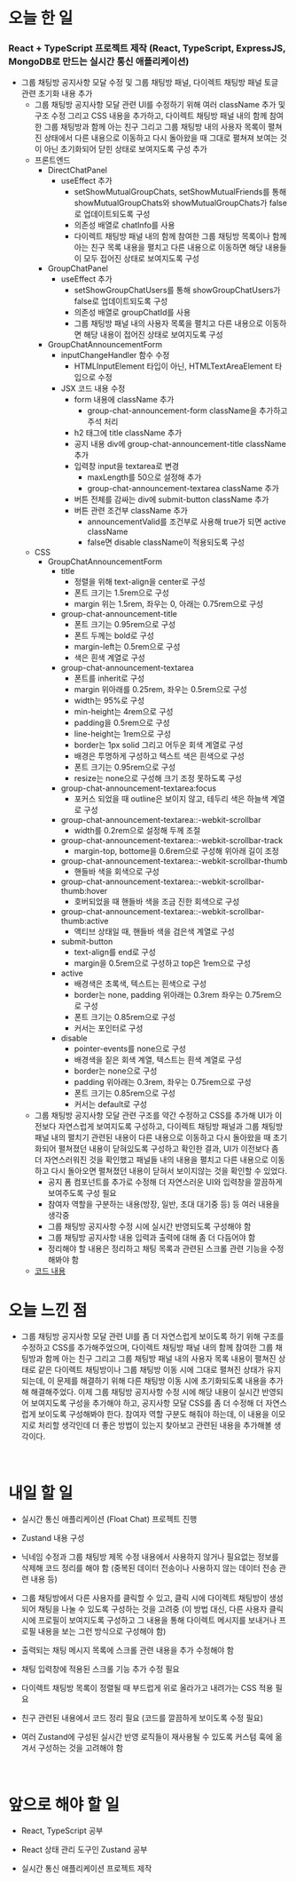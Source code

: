 # 오늘 한 일

### React + TypeScript 프로젝트 제작 (React, TypeScript, ExpressJS, MongoDB로 만드는 실시간 통신 애플리케이션)

- 그룹 채팅방 공지사항 모달 수정 및 그룹 채팅방 패널, 다이렉트 채팅방 패널 토글 관련 초기화 내용 추가
  - 그룹 채팅방 공지사항 모달 관련 UI를 수정하기 위해 여러 className 추가 및 구조 수정 그리고 CSS 내용을 추가하고, 다이렉트 채팅방 패널 내의 함께 참여한 그룹 채팅방과 함께 아는 친구 그리고 그룹 채팅방 내의 사용자 목록이 펼쳐진 상태에서 다른 내용으로 이동하고 다시 돌아왔을 때 그대로 펼쳐져 보여는 것이 아닌 초기화되어 닫힌 상태로 보여지도록 구성 추가
  - 프론트엔드
    - DirectChatPanel
      - useEffect 추가
        - setShowMutualGroupChats, setShowMutualFriends를 통해 showMutualGroupChats와 showMutualGroupChats가 false로 업데이트되도록 구성
        - 의존성 배열로 chatInfo를 사용
        - 다이렉트 채팅방 패널 내의 함께 참여한 그룹 채팅방 목록이나 함께 아는 친구 목록 내용을 펼치고 다른 내용으로 이동하면 해당 내용들이 모두 접어진 상태로 보여지도록 구성
    - GroupChatPanel
      - useEffect 추가
        - setShowGroupChatUsers를 통해 showGroupChatUsers가 false로 업데이트되도록 구성
        - 의존성 배열로 groupChatId를 사용
        - 그룹 채팅방 패널 내의 사용자 목록을 펼치고 다른 내용으로 이동하면 해당 내용이 접어진 상태로 보여지도록 구성
    - GroupChatAnnouncementForm
      - inputChangeHandler 함수 수정
        - HTMLInputElement 타입이 아닌, HTMLTextAreaElement 타입으로 수정
      - JSX 코드 내용 수정
        - form 내용에 className 추가
          - group-chat-announcement-form className을 추가하고 주석 처리
        - h2 태그에 title className 추가
        - 공지 내용 div에 group-chat-announcement-title className 추가
        - 입력창 input을 textarea로 변경
          - maxLength를 50으로 설정해 추가
          - group-chat-announcement-textarea className 추가
        - 버튼 전체를 감싸는 div에 submit-button className 추가
        - 버튼 관련 조건부 className 추가
          - announcementValid를 조건부로 사용해 true가 되면 active className
          - false면 disable className이 적용되도록 구성
  - CSS
    - GroupChatAnnouncementForm
      - title
        - 정렬을 위해 text-align을 center로 구성
        - 폰트 크기는 1.5rem으로 구성
        - margin 위는 1.5rem, 좌우는 0, 아래는 0.75rem으로 구성
      - group-chat-announcement-title
        - 폰트 크기는 0.95rem으로 구성
        - 폰트 두께는 bold로 구성
        - margin-left는 0.5rem으로 구성
        - 색은 흰색 계열로 구성
      - group-chat-announcement-textarea
        - 폰트를 inherit로 구성
        - margin 위아래를 0.25rem, 좌우는 0.5rem으로 구성
        - width는 95%로 구성
        - min-height는 4rem으로 구성
        - padding을 0.5rem으로 구성
        - line-height는 1rem으로 구성
        - border는 1px solid 그리고 어두운 회색 계열로 구성
        - 배경은 투명하게 구성하고 텍스트 색은 흰색으로 구성
        - 폰트 크기는 0.95rem으로 구성
        - resize는 none으로 구성해 크기 조정 못하도록 구성
      - group-chat-announcement-textarea:focus
        - 포커스 되었을 때 outline은 보이지 않고, 테두리 색은 하늘색 계열로 구성
      - group-chat-announcement-textarea::-webkit-scrollbar
        - width를 0.2rem으로 설정해 두께 조절
      - group-chat-announcement-textarea::-webkit-scrollbar-track
        - margin-top, bottome을 0.6rem으로 구성해 위아래 길이 조정
      - group-chat-announcement-textarea::-webkit-scrollbar-thumb
        - 핸들바 색을 회색으로 구성
      - group-chat-announcement-textarea::-webkit-scrollbar-thumb:hover
        - 호버되었을 때 핸들바 색을 조금 진한 회색으로 구성
      - group-chat-announcement-textarea::-webkit-scrollbar-thumb:active
        - 액티브 상태일 때, 핸들바 색을 검은색 계열로 구성
      - submit-button
        - text-align를 end로 구성
        - margin을 0.5rem으로 구성하고 top은 1rem으로 구성
      - active
        - 배경색은 초록색, 텍스트는 흰색으로 구성
        - border는 none, padding 위아래는 0.3rem 좌우는 0.75rem으로 구성
        - 폰트 크기는 0.85rem으로 구성
        - 커서는 포인터로 구성
      - disable
        - pointer-events를 none으로 구성
        - 배경색을 짙은 회색 계열, 텍스트는 흰색 계열로 구성
        - border는 none으로 구성
        - padding 위아래는 0.3rem, 좌우는 0.75rem으로 구성
        - 폰트 크기는 0.85rem으로 구성
        - 커서는 default로 구성
  - 그룹 채팅방 공지사항 모달 관련 구조를 약간 수정하고 CSS를 추가해 UI가 이전보다 자연스럽게 보여지도록 구성하고, 다이렉트 채팅방 패널과 그룹 채팅방 패널 내의 펼치기 관련된 내용이 다른 내용으로 이동하고 다시 돌아왔을 때 초기화되어 펼쳐졌던 내용이 닫혀있도록 구성하고 확인한 결과, UI가 이전보다 좀 더 자연스러워진 것을 확인했고 패널들 내의 내용을 펼치고 다른 내용으로 이동하고 다시 돌아오면 펼쳐졌던 내용이 닫혀서 보이지않는 것을 확인할 수 있었다.
    - 공지 폼 컴포넌트를 추가로 수정해 더 자연스러운 UI와 입력창을 깔끔하게 보여주도록 구성 필요
    - 참여자 역할을 구분하는 내용(방장, 일반, 초대 대기중 등) 등 여러 내용을 생각중
    - 그룹 채팅방 공지사항 수정 시에 실시간 반영되도록 구성해야 함
    - 그룹 채팅방 공지사항 내용 입력과 출력에 대해 좀 더 다듬어야 함
    - 정리해야 할 내용은 정리하고 채팅 목록과 관련된 스크롤 관련 기능을 수정해봐야 함
  - [코드 내용](https://github.com/jeongsangtae/float-chat/commit/e73eedf1588cd0292bc3d710c9bb415331fdef24)

# 오늘 느낀 점

- 그룹 채팅방 공지사항 모달 관련 UI를 좀 더 자연스럽게 보이도록 하기 위해 구조를 수정하고 CSS를 추가해주었으며, 다이렉트 채팅방 패널 내의 함께 참여한 그룹 채팅방과 함께 아는 친구 그리고 그룹 채팅방 패널 내의 사용자 목록 내용이 펼쳐진 상태로 같은 다이렉트 채팅방이나 그룹 채팅방 이동 시에 그대로 펼쳐진 상태가 유지되는데, 이 문제를 해결하기 위해 다른 채팅방 이동 시에 초기화되도록 내용을 추가해 해결해주었다. 이제 그룹 채팅방 공지사항 수정 시에 해당 내용이 실시간 반영되어 보여지도록 구성을 추가해야 하고, 공지사항 모달 CSS를 좀 더 수정해 더 자연스럽게 보이도록 구성해봐야 한다. 참여자 역할 구분도 해줘야 하는데, 이 내용을 이모지로 처리할 생각인데 더 좋은 방법이 있는지 찾아보고 관련된 내용을 추가해볼 생각이다.

<br />

# 내일 할 일

- 실시간 통신 애플리케이션 (Float Chat) 프로젝트 진행

- Zustand 내용 구성

- 닉네임 수정과 그룹 채팅방 제목 수정 내용에서 사용하지 않거나 필요없는 정보를 삭제해 코드 정리를 해야 함 (중복된 데이터 전송이나 사용하지 않는 데이터 전송 관련 내용 등)

- 그룹 채팅방에서 다른 사용자를 클릭할 수 있고, 클릭 시에 다이렉트 채팅방이 생성되어 채팅을 나눌 수 있도록 구성하는 것을 고려중 (이 방법 대신, 다른 사용자 클릭 시에 프로필이 보여지도록 구성하고 그 내용을 통해 다이렉트 메시지를 보내거나 프로필 내용을 보는 그런 방식으로 구성해야 함)

- 출력되는 채팅 메시지 목록에 스크롤 관련 내용을 추가 수정해야 함

- 채팅 입력창에 적용된 스크롤 기능 추가 수정 필요

- 다이렉트 채팅방 목록이 정렬될 때 부드럽게 위로 올라가고 내려가는 CSS 적용 필요

- 친구 관련된 내용에서 코드 정리 필요 (코드를 깔끔하게 보이도록 수정 필요)

- 여러 Zustand에 구성된 실시간 반영 로직들이 재사용될 수 있도록 커스텀 훅에 옮겨서 구성하는 것을 고려해야 함

<br />

# 앞으로 해야 할 일

- React, TypeScript 공부

- React 상태 관리 도구인 Zustand 공부

- 실시간 통신 애플리케이션 프로젝트 제작
